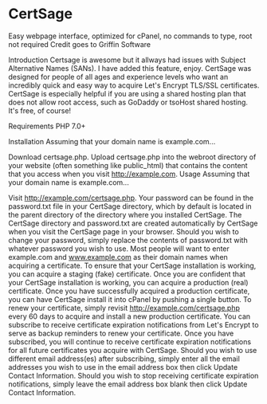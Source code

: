 # CertSage
Easy webpage interface, optimized for cPanel, no commands to type, root not required
Credit goes to Griffin Software


Introduction
Certsage is awesome but it allways had issues with Subject Alternative Names (SANs). I have added this feature, enjoy. 
CertSage was designed for people of all ages and experience levels who want an incredibly quick and easy way to acquire Let's Encrypt TLS/SSL certificates. CertSage is especially helpful if you are using a shared hosting plan that does not allow root access, such as GoDaddy or tsoHost shared hosting. It's free, of course!

Requirements
PHP 7.0+

Installation
Assuming that your domain name is example.com...

Download certsage.php.
Upload certsage.php into the webroot directory of your website (often something like public_html) that contains the content that you access when you visit http://example.com.
Usage
Assuming that your domain name is example.com...

Visit http://example.com/certsage.php.
Your password can be found in the password.txt file in your CertSage directory, which by default is located in the parent directory of the directory where you installed CertSage. The CertSage directory and password.txt are created automatically by CertSage when you visit the CertSage page in your browser. Should you wish to change your password, simply replace the contents of password.txt with whatever password you wish to use.
Most people will want to enter example.com and www.example.com as their domain names when acquiring a certificate.
To ensure that your CertSage installation is working, you can acquire a staging (fake) certificate.
Once you are confident that your CertSage installation is working, you can acquire a production (real) certificate.
Once you have successfully acquired a production certificate, you can have CertSage install it into cPanel by pushing a single button.
To renew your certificate, simply revisit http://example.com/certsage.php every 60 days to acquire and install a new production certificate.
You can subscribe to receive certificate expiration notifications from Let's Encrypt to serve as backup reminders to renew your certificate. Once you have subscribed, you will continue to receive certificate expiration notifications for all future certificates you acquire with CertSage. Should you wish to use different email address(es) after subscribing, simply enter all the email addresses you wish to use in the email address box then click Update Contact Information. Should you wish to stop receiving certificate expiration notifications, simply leave the email address box blank then click Update Contact Information.


